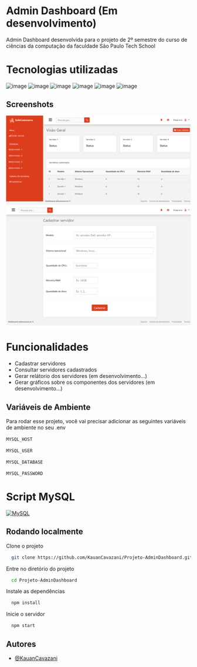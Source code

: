 # Admin Dashboard (Em desenvolvimento)

Admin Dashboard desenvolvida para o projeto de 2º semestre do curso de ciências da computação da faculdade São Paulo Tech School

# Tecnologias utilizadas

![image](https://img.shields.io/badge/HTML5-E34F26?style=for-the-badge&logo=html5&logoColor=white)
![image](https://img.shields.io/badge/CSS3-1572B6?style=for-the-badge&logo=css3&logoColor=white)
![image](https://img.shields.io/badge/JavaScript-F7DF1E?style=for-the-badge&logo=javascript&logoColor=black)
![image](https://img.shields.io/badge/Node.js-43853D?style=for-the-badge&logo=node.js&logoColor=white)
![image](https://img.shields.io/badge/MySQL-00000F?style=for-the-badge&logo=mysql&logoColor=white)
![image](https://img.shields.io/badge/Bootstrap-563D7C?style=for-the-badge&logo=bootstrap&logoColor=white)

## Screenshots

![App Screenshot](./public/assets/readme/screenshotPainel.png)
![App Screenshot](./public/assets/readme/screenshotCadastro.png)

# Funcionalidades

- Cadastrar servidores
- Consultar servidores cadastrados
- Gerar relátorio dos servidores (em desenvolvimento...)
- Gerar gráficos sobre os componentes dos servidores (em desenvolvimento...)

## Variáveis de Ambiente

Para rodar esse projeto, você vai precisar adicionar as seguintes variáveis de ambiente no seu .env

`MYSQL_HOST`

`MYSQL_USER`

`MYSQL_DATABASE`

`MYSQL_PASSWORD`

# Script MySQL

[![MySQL](https://img.shields.io/badge/mysql-%2300f.svg?style=for-the-badge&logo=mysql&logoColor=white)](./src/database/script.sql)

## Rodando localmente

Clone o projeto

```bash
  git clone https://github.com/KauanCavazani/Projeto-AdminDashboard.git
```

Entre no diretório do projeto

```bash
  cd Projeto-AdminDashboard
```

Instale as dependências

```bash
  npm install
```

Inicie o servidor

```bash
  npm start
```

## Autores

- [@KauanCavazani](https://www.github.com/KauanCavazani)

